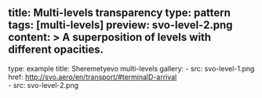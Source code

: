title: Multi-levels transparency
type: pattern
tags: [multi-levels]
preview: svo-level-2.png
content: >
    A superposition of levels with different opacities.
---
type: example
title: Sheremetyevo multi-levels
gallery:
    - src: svo-level-1.png
      href: http://svo.aero/en/transport/#terminalD-arrival    
    - src: svo-level-2.png
    
    


    
    
    
